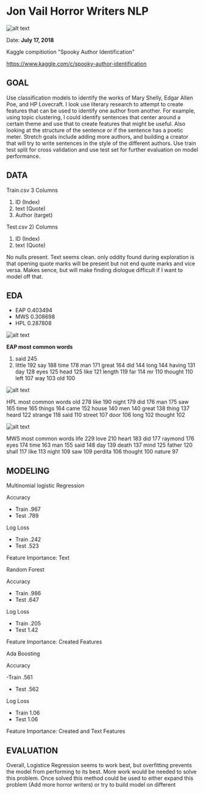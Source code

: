 # Jon Vail Horror Writers NLP
![alt text](https://github.com/jonmvail/JonVailPortfolio/blob/master/Horror_Writing_NLP/Images/free-vector-edgar-allen-poe-clip-art_105943_Edgar_Allen_Poe_clip_art_hight.png)

Date: **July 17, 2018**

Kaggle compitiotion "Spooky Author Identification"

https://www.kaggle.com/c/spooky-author-identification

## GOAL
Use classification models to identify the works of Mary Shelly, Edgar Allen Poe, and HP Lovecraft. I look use literary research to attempt to create features that can be used to identify one author from another. For example, using topic clustering, I could identify sentences that center around a certain theme and use that to create features that might be useful. Also looking at the structure of the sentence or if the sentence has a poetic meter. Stretch goals include adding more authors, and building a creator that will try to write sentences in the style of the different authors. Use train test split for cross validation and use test set for further evaluation on model performance.

## DATA

Train.csv
3 Columns 
1) ID (Index)
2) text (Quote)
3) Author (target)

Test.csv
2) Columns
1) ID (Index)
2) text (Quote)

No nulls present. Text seems clean. only oddity found during exploration is that opening quote marks will be present but not end quote marks and vice versa. Makes sence, but will make finding diologue difficult if I want to model off that.

## EDA 


- EAP    0.403494
- MWS    0.308698
- HPL    0.287808


![alt text](https://github.com/jonmvail/JonVailPortfolio/blob/master/Horror_Writing_NLP/Images/POE.png)


**EAP most common words**
1) said       245
2) little     192
say        188
time       178
man        171
great      164
did        144
long       144
having     131
day        128
eyes       125
head       125
like       121
length     119
far        114
mr         110
thought    110
left       107
way        103
old        100

![alt text](https://github.com/jonmvail/JonVailPortfolio/blob/master/Horror_Writing_NLP/Images/HP.png)


HPL most common words
old        278
like       190
night      179
did        176
man        175
saw        165
time       165
things     164
came       152
house      140
men        140
great      138
thing      137
heard      122
strange    118
said       110
street     107
door       106
long       102
thought    102

![alt text](https://github.com/jonmvail/JonVailPortfolio/blob/master/Horror_Writing_NLP/Images/MS.png)


MWS most common words
life       229
love       210
heart      183
did        177
raymond    176
eyes       174
time       163
man        155
said       148
day        139
death      137
mind       125
father     120
shall      117
like       113
night      109
saw        109
perdita    106
thought    100
nature      97

## MODELING

Multinomial logistic Regression

Accuracy

- Train .967
- Test .789

Log Loss

- Train .242
- Test .523

Feature Importance: Text

Random Forest

Accuracy

- Train .986
- Test .647

Log Loss

- Train .205
- Test 1.42

Feature Importance: Created Features

Ada Boosting

Accuracy

-Train .561
- Test .562

Log Loss

- Train 1.06
- Test 1.06

Feature Importance: Created and Text Features

## EVALUATION
Overall, Logistice Regression seems to work best, but overfitting prevents the model from performing to its best. More work would be needed to solve this problem. Once solved this method could be used to either expand this problem (Add more horror writers) or try to build model on different 
